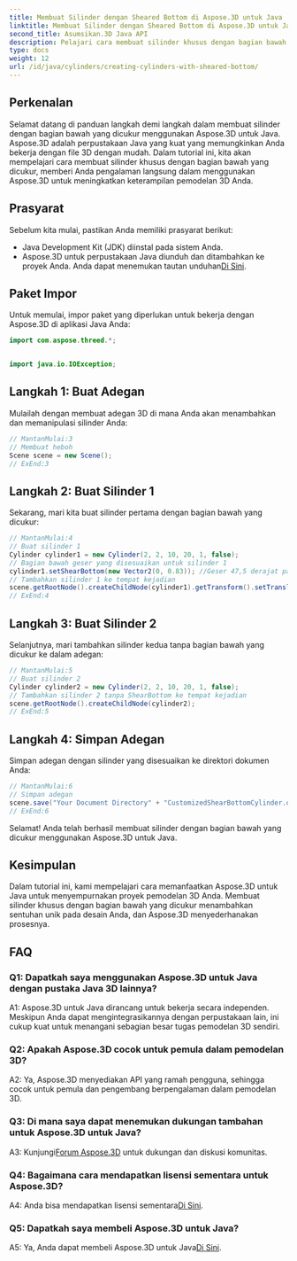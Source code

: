 ```yaml
---
title: Membuat Silinder dengan Sheared Bottom di Aspose.3D untuk Java
linktitle: Membuat Silinder dengan Sheared Bottom di Aspose.3D untuk Java
second_title: Asumsikan.3D Java API
description: Pelajari cara membuat silinder khusus dengan bagian bawah yang dicukur menggunakan Aspose.3D untuk Java. Tingkatkan keterampilan pemodelan 3D Anda dengan panduan langkah demi langkah ini.
type: docs
weight: 12
url: /id/java/cylinders/creating-cylinders-with-sheared-bottom/
---
```

## Perkenalan

Selamat datang di panduan langkah demi langkah dalam membuat silinder dengan bagian bawah yang dicukur menggunakan Aspose.3D untuk Java. Aspose.3D adalah perpustakaan Java yang kuat yang memungkinkan Anda bekerja dengan file 3D dengan mudah. Dalam tutorial ini, kita akan mempelajari cara membuat silinder khusus dengan bagian bawah yang dicukur, memberi Anda pengalaman langsung dalam menggunakan Aspose.3D untuk meningkatkan keterampilan pemodelan 3D Anda.

## Prasyarat

Sebelum kita mulai, pastikan Anda memiliki prasyarat berikut:
- Java Development Kit (JDK) diinstal pada sistem Anda.
-  Aspose.3D untuk perpustakaan Java diunduh dan ditambahkan ke proyek Anda. Anda dapat menemukan tautan unduhan[Di Sini](https://releases.aspose.com/3d/java/).

## Paket Impor

Untuk memulai, impor paket yang diperlukan untuk bekerja dengan Aspose.3D di aplikasi Java Anda:
```java
import com.aspose.threed.*;


import java.io.IOException;
```

## Langkah 1: Buat Adegan

Mulailah dengan membuat adegan 3D di mana Anda akan menambahkan dan memanipulasi silinder Anda:
```java
// MantanMulai:3
// Membuat heboh
Scene scene = new Scene();
// ExEnd:3
```

## Langkah 2: Buat Silinder 1

Sekarang, mari kita buat silinder pertama dengan bagian bawah yang dicukur:
```java
// MantanMulai:4
// Buat silinder 1
Cylinder cylinder1 = new Cylinder(2, 2, 10, 20, 1, false);
// Bagian bawah geser yang disesuaikan untuk silinder 1
cylinder1.setShearBottom(new Vector2(0, 0.83)); //Geser 47,5 derajat pada bidang xy (sumbu z)
// Tambahkan silinder 1 ke tempat kejadian
scene.getRootNode().createChildNode(cylinder1).getTransform().setTranslation(10, 0, 0);
// ExEnd:4
```

## Langkah 3: Buat Silinder 2

Selanjutnya, mari tambahkan silinder kedua tanpa bagian bawah yang dicukur ke dalam adegan:
```java
// MantanMulai:5
// Buat silinder 2
Cylinder cylinder2 = new Cylinder(2, 2, 10, 20, 1, false);
// Tambahkan silinder 2 tanpa ShearBottom ke tempat kejadian
scene.getRootNode().createChildNode(cylinder2);
// ExEnd:5
```

## Langkah 4: Simpan Adegan

Simpan adegan dengan silinder yang disesuaikan ke direktori dokumen Anda:
```java
// MantanMulai:6
// Simpan adegan
scene.save("Your Document Directory" + "CustomizedShearBottomCylinder.obj", FileFormat.WAVEFRONTOBJ);
// ExEnd:6
```

Selamat! Anda telah berhasil membuat silinder dengan bagian bawah yang dicukur menggunakan Aspose.3D untuk Java.

## Kesimpulan

Dalam tutorial ini, kami mempelajari cara memanfaatkan Aspose.3D untuk Java untuk menyempurnakan proyek pemodelan 3D Anda. Membuat silinder khusus dengan bagian bawah yang dicukur menambahkan sentuhan unik pada desain Anda, dan Aspose.3D menyederhanakan prosesnya.

## FAQ

### Q1: Dapatkah saya menggunakan Aspose.3D untuk Java dengan pustaka Java 3D lainnya?

A1: Aspose.3D untuk Java dirancang untuk bekerja secara independen. Meskipun Anda dapat mengintegrasikannya dengan perpustakaan lain, ini cukup kuat untuk menangani sebagian besar tugas pemodelan 3D sendiri.

### Q2: Apakah Aspose.3D cocok untuk pemula dalam pemodelan 3D?

A2: Ya, Aspose.3D menyediakan API yang ramah pengguna, sehingga cocok untuk pemula dan pengembang berpengalaman dalam pemodelan 3D.

### Q3: Di mana saya dapat menemukan dukungan tambahan untuk Aspose.3D untuk Java?

 A3: Kunjungi[Forum Aspose.3D](https://forum.aspose.com/c/3d/18) untuk dukungan dan diskusi komunitas.

### Q4: Bagaimana cara mendapatkan lisensi sementara untuk Aspose.3D?

 A4: Anda bisa mendapatkan lisensi sementara[Di Sini](https://purchase.aspose.com/temporary-license/).

### Q5: Dapatkah saya membeli Aspose.3D untuk Java?

 A5: Ya, Anda dapat membeli Aspose.3D untuk Java[Di Sini](https://purchase.aspose.com/buy).
